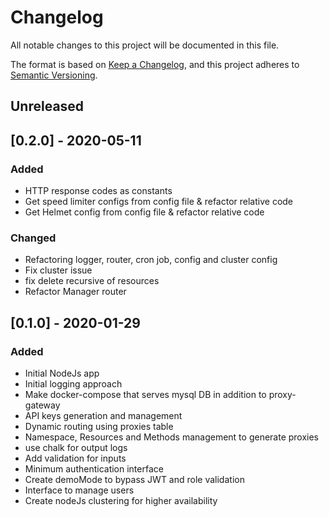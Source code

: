 # Changelog

All notable changes to this project will be documented in this file.

The format is based on [Keep a Changelog](https://keepachangelog.com/en/1.0.0/),
and this project adheres to [Semantic Versioning](https://semver.org/spec/v2.0.0.html).

## Unreleased


## [0.2.0] - 2020-05-11
### Added
- HTTP response codes as constants 
- Get speed limiter configs from config file & refactor relative code
- Get Helmet config from config file & refactor relative code

### Changed
- Refactoring logger, router, cron job, config and cluster config
- Fix cluster issue
- fix delete recursive of resources
- Refactor Manager router

## [0.1.0] - 2020-01-29

### Added
- Initial NodeJs app
- Initial logging approach
- Make docker-compose that serves mysql DB in addition to proxy-gateway
- API keys generation and management
- Dynamic routing using proxies table
- Namespace, Resources and Methods management to generate proxies
- use chalk for output logs
- Add validation for inputs
- Minimum authentication interface
- Create demoMode to bypass JWT and role validation
- Interface to manage users
- Create nodeJs clustering for higher availability  
